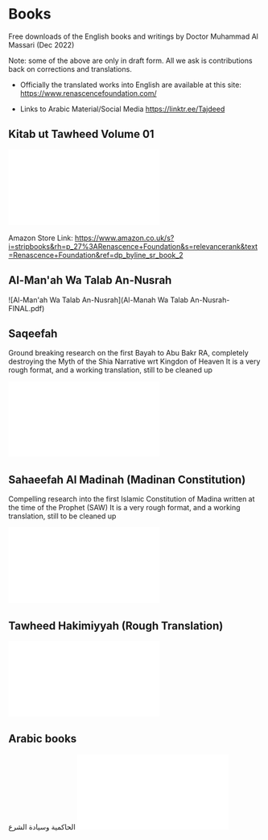 

# Books

Free downloads of the English books and writings by Doctor Muhammad Al Massari (Dec 2022)

Note: some of the above are only in draft form. All we ask is contributions back on corrections and translations.

- Officially the translated works into English are available at this site: https://www.renascencefoundation.com/

- Links to Arabic Material/Social Media https://linktr.ee/Tajdeed

## Kitab ut Tawheed Volume 01
![Kitab ut Tawheed Volume 01](Kitab_utTawheed-Vol-(01)-English-Final_Proof.pdf)

Amazon Store Link:  https://www.amazon.co.uk/s?i=stripbooks&rh=p_27%3ARenascence+Foundation&s=relevancerank&text=Renascence+Foundation&ref=dp_byline_sr_book_2

## Al-Man'ah Wa Talab An-Nusrah
![Al-Man'ah Wa Talab An-Nusrah](Al-Manah Wa Talab An-Nusrah-FINAL.pdf)

## Saqeefah

Ground breaking research on the first Bayah to Abu Bakr RA, completely destroying the Myth of the Shia Narrative wrt Kingdon of Heaven
It is a very rough format, and a working translation, still to be cleaned up

![Saqeefah](Saqeefah%20-%20English-RoughTranslation-2022.pdf)

## Sahaeefah Al Madinah (Madinan Constitution)

Compelling research into the first Islamic Constitution of Madina written at the time of the Prophet (SAW)
It is a very rough format, and a working translation, still to be cleaned up

![Sahaeefah Al Madinah](Saheefah%20-%20(MadinaConstitution)%20-%20Draft.pdf)

## Tawheed Hakimiyyah (Rough Translation)

![Tawheed Hakimiyyah (Rough Translation)](Al-Haakimiyah%20Wa%20Siyaadat%20ush-Shar%E2%80%99i%20-%20ROUGH%20TRANSLATION.pdf)



## Arabic books
الحاكمية وسيادة الشرع
![Arabic books](الحاكمية%20وسيادة%20الشرع.pdf)




